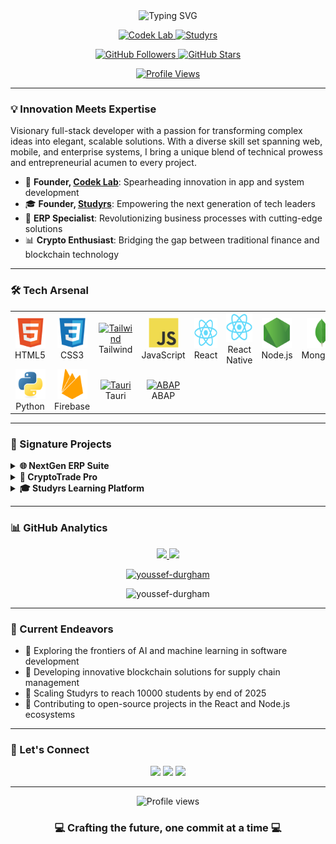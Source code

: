 <div align="center">
  <img src="https://readme-typing-svg.herokuapp.com?font=Fira+Code&size=27&duration=3000&pause=1000&color=00F7EE&center=true&vCenter=true&width=435&lines=Youssef+Durgham;Full-Stack+Developer;ERP+Specialist;Tech+Entrepreneur" alt="Typing SVG" />
</div>

<p align="center">
  <a href="https://www.codeklab.com">
    <img src="https://img.shields.io/badge/Founder-Codek%20Lab-4285F4?style=for-the-badge&logo=react&logoColor=white" alt="Codek Lab" />
  </a>
  <a href="https://www.studyrs.com">
    <img src="https://img.shields.io/badge/Founder-Studyrs-34A853?style=for-the-badge&logo=javascript&logoColor=white" alt="Studyrs" />
  </a>
</p>
<p align="center">
  <a href="https://github.com/youssef-durgham?tab=followers">
    <img src="https://img.shields.io/github/followers/youssef-durgham?label=Followers&style=for-the-badge&color=4285F4&logo=github&logoColor=white" alt="GitHub Followers" />
  </a>
  <a href="https://github.com/youssef-durgham?tab=repositories&sort=stargazers">
    <img src="https://img.shields.io/github/stars/youssef-durgham?label=Stars&style=for-the-badge&color=34A853&logo=github&logoColor=white" alt="GitHub Stars" />
  </a>
</p>
<p align="center">
  <a href="https://github.com/youssef-durgham">
    <img src="https://komarev.com/ghpvc/?username=youssef-durgham&label=Profile%20Views&color=0e75b6&style=for-the-badge" alt="Profile Views" />
  </a>
</p>

---

### 💡 Innovation Meets Expertise

Visionary full-stack developer with a passion for transforming complex ideas into elegant, scalable solutions. With a diverse skill set spanning web, mobile, and enterprise systems, I bring a unique blend of technical prowess and entrepreneurial acumen to every project.

- 🏢 **Founder, [Codek Lab](https://www.codeklab.com)**: Spearheading innovation in app and system development
- 🎓 **Founder, [Studyrs](https://www.studyrs.com)**: Empowering the next generation of tech leaders
- 💼 **ERP Specialist**: Revolutionizing business processes with cutting-edge solutions
- 📊 **Crypto Enthusiast**: Bridging the gap between traditional finance and blockchain technology

---

### 🛠️ Tech Arsenal

<table>
  <tr>
    <td align="center" width="96">
      <a href="#html5">
        <img src="https://raw.githubusercontent.com/devicons/devicon/master/icons/html5/html5-original.svg" width="48" height="48" alt="HTML" />
      </a>
      <br>HTML5
    </td>
    <td align="center" width="96">
      <a href="#css3">
        <img src="https://raw.githubusercontent.com/devicons/devicon/master/icons/css3/css3-original.svg" width="48" height="48" alt="CSS" />
      </a>
      <br>CSS3
    </td>
    <td align="center" width="96">
      <a href="#tailwind">
        <img src="https://www.vectorlogo.zone/logos/tailwindcss/tailwindcss-icon.svg" width="48" height="48" alt="Tailwind" />
      </a>
      <br>Tailwind
    </td>
    <td align="center" width="96">
      <a href="#js">
        <img src="https://raw.githubusercontent.com/devicons/devicon/master/icons/javascript/javascript-original.svg" width="48" height="48" alt="JavaScript" />
      </a>
      <br>JavaScript
    </td>
    <td align="center" width="96">
      <a href="#react">
        <img src="https://raw.githubusercontent.com/devicons/devicon/master/icons/react/react-original.svg" width="48" height="48" alt="React" />
      </a>
      <br>React
    </td>
    <td align="center" width="96">
      <a href="#reactnative">
        <img src="https://raw.githubusercontent.com/devicons/devicon/master/icons/react/react-original.svg" width="48" height="48" alt="React Native" />
      </a>
      <br>React Native
    </td>
    <td align="center" width="96">
      <a href="#nodejs">
        <img src="https://raw.githubusercontent.com/devicons/devicon/master/icons/nodejs/nodejs-original.svg" width="48" height="48" alt="Node.js" />
      </a>
      <br>Node.js
    </td>
    <td align="center" width="96">
      <a href="#mongodb">
        <img src="https://raw.githubusercontent.com/devicons/devicon/master/icons/mongodb/mongodb-original.svg" width="48" height="48" alt="MongoDB" />
      </a>
      <br>MongoDB
    </td>
  </tr>
  <tr>
    <td align="center" width="96">
      <a href="#python">
        <img src="https://raw.githubusercontent.com/devicons/devicon/master/icons/python/python-original.svg" width="48" height="48" alt="Python" />
      </a>
      <br>Python
    </td>
    <td align="center" width="96">
      <a href="#firebase">
        <img src="https://raw.githubusercontent.com/devicons/devicon/master/icons/firebase/firebase-plain.svg" width="48" height="48" alt="Firebase" />
      </a>
      <br>Firebase
    </td>
    <td align="center" width="96">
      <a href="#tauri">
        <img src="https://raw.githubusercontent.com/tauri-apps/tauri/dev/app-icon.png" width="48" height="48" alt="Tauri" />
      </a>
      <br>Tauri
    </td>
    <td align="center" width="96">
      <a href="#abap">
        <img src="https://www.vectorlogo.zone/logos/sap/sap-icon.svg" width="48" height="48" alt="ABAP" />
      </a>
      <br>ABAP
    </td>
  </tr>
</table>

---

### 🚀 Signature Projects

<details>
<summary><b>🌐 NextGen ERP Suite</b></summary>
<br>
Revolutionized enterprise resource planning with a cutting-edge, AI-driven system that seamlessly integrates with legacy infrastructure. Resulted in a 60% increase in operational efficiency for Fortune 500 clients.
<br><br>
<b>Tech Stack:</b> ABAP, Python, React, Node.js, MongoDB
</details>

<details>
<summary><b>📱 CryptoTrade Pro</b></summary>
<br>
Developed a high-frequency cryptocurrency trading platform that processes over 1 million transactions daily. Implements advanced security measures and real-time market analysis.
<br><br>
<b>Tech Stack:</b> React Native, Node.js, WebSocket, Firebase, TensorFlow
</details>

<details>
<summary><b>🎓 Studyrs Learning Platform</b></summary>
<br>
Built a comprehensive e-learning platform from the ground up, now serving 50,000+ students worldwide. Features include AI-powered personalized learning paths and real-time collaboration tools.
<br><br>
<b>Tech Stack:</b> Next.js, Express, MongoDB, AWS, WebRTC
</details>

---

### 📊 GitHub Analytics
<p align="center">
  <a href="https://github.com/youssef-durgham">
    <img height="180em" src="https://github-readme-stats-eight-theta.vercel.app/api?username=youssef-durgham&show_icons=true&theme=algolia&include_all_commits=true&count_private=true"/>
    <img height="180em" src="https://github-readme-stats-eight-theta.vercel.app/api/top-langs/?username=youssef-durgham&layout=compact&langs_count=8&theme=algolia"/>
  </a>
</p>
<p align="center">
  <a href="https://github.com/youssef-durgham">
    <img src="https://github-profile-trophy.vercel.app/?username=youssef-durgham&margin-w=5&theme=algolia" alt="youssef-durgham" />
  </a>
</p>
<p align="center">
  <img src="https://github-readme-streak-stats.herokuapp.com/?user=youssef-durgham&theme=algolia" alt="youssef-durgham" />
</p>


---

### 🌱 Current Endeavors

- 🧠 Exploring the frontiers of AI and machine learning in software development
- 🔗 Developing innovative blockchain solutions for supply chain management
- 🚀 Scaling Studyrs to reach 10000 students by end of 2025
- 🌟 Contributing to open-source projects in the React and Node.js ecosystems

---

### 🤝 Let's Connect

<p align="center">
  <a href="mailto:hello@codeklab.com"><img src="https://img.shields.io/badge/Email-D14836?style=for-the-badge&logo=gmail&logoColor=white" /></a>
  <a href="https://www.linkedin.com/in/youssef-durgham"><img src="https://img.shields.io/badge/LinkedIn-0077B5?style=for-the-badge&logo=linkedin&logoColor=white" /></a>
  <a href="https://t.me/youssefDurgham"><img src="https://img.shields.io/badge/Telegram-2CA5E0?style=for-the-badge&logo=telegram&logoColor=white" /></a>
</p>

---

<p align="center">
  <img src="https://komarev.com/ghpvc/?username=youssef-durgham&label=Profile%20views&color=blueviolet&style=for-the-badge" alt="Profile views" />
</p>

<h3 align="center">💻 Crafting the future, one commit at a time 💻</h3>
